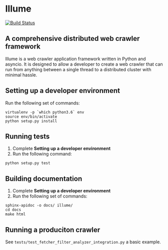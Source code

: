 Illume
======
[![Build Status](https://travis-ci.org/iakinsey/illume.svg?branch=master)](https://travis-ci.org/iakinsey/illume)

A comprehensive distributed web crawler framework
-------------------------------------------------

Illume is a web crawler application framework written in Python and asyncio. It
is designed to allow a developer to create a web crawler that can run from
anything between a single thread to a distributed cluster with minimal hassle.

Setting up a developer environment
----------------------------------

Run the following set of commands:

```
virtualenv -p `which python3.6` env
source env/bin/activate
python setup.py install
```

Running tests
-------------

1. Complete **Setting up a developer environment**
2. Run the following command:

```
python setup.py test
```

Building documentation
----------------------

1. Complete **Setting up a developer environment**
2. Run the following set of commands:

```
sphinx-apidoc -o docs/ illume/
cd docs
make html
```

Running a produciton crawler
----------------------------

See `tests/test_fetcher_filter_analyzer_integration.py` a basic example.
